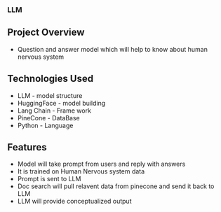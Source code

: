 ### LLM

## Project Overview
* Question and answer model which will help to know about human nervous system

## Technologies Used
* LLM - model structure
* HuggingFace - model building
* Lang Chain - Frame work
* PineCone - DataBase
* Python - Language

## Features
* Model will take prompt from users and reply with answers
* It is trained on Human Nervous system data
* Prompt is sent to LLM
* Doc search will pull relavent data from pinecone and send it back to LLM
* LLM will provide conceptualized output 


